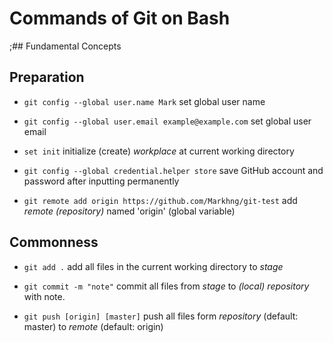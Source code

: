 # Commands of Git on Bash

;## Fundamental Concepts

## Preparation

- `git config --global user.name Mark`
set global user name

- `git config --global user.email example@example.com`
set global user email

- `set init`
initialize (create) *workplace* at current working directory

- `git config --global credential.helper store`
save GitHub account and password after inputting permanently

- `git remote add origin https://github.com/Markhng/git-test`
add *remote (repository)* named 'origin' (global variable)

## Commonness

- `git add .`
add all files in the current working directory to *stage*

- `git commit -m "note"`
commit all files from *stage* to *(local) repository* with note.

- `git push [origin] [master]`
push all files form *repository* (default: master) to *remote* (default: origin)

